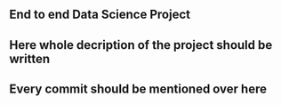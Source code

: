 ## End to end Data Science Project
## Here whole decription of the project should be written
## Every commit should be mentioned over here
